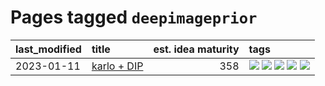 # Pages tagged `deepimageprior`

|last_modified|title|est. idea maturity|tags
|:---|:---|---:|:---|
|2023-01-11|[karlo + DIP](../karlo-dip.md)|358|[![](https://img.shields.io/badge/tag-deepimageprior-95bed6)](../tags/deepimageprior.md) [![](https://img.shields.io/badge/tag-experimental-da6994)](../tags/experimental.md) [![](https://img.shields.io/badge/tag-imagegeneration-1743a)](../tags/imagegeneration.md) [![](https://img.shields.io/badge/tag-prior-c92725)](../tags/prior.md) [![](https://img.shields.io/badge/tag-wip-77a0)](../tags/wip.md)|